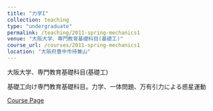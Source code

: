 ```yaml
---
title: "力学I"
collection: teaching
type: "undergraduate"
permalink: /teaching/2011-spring-mechanics1
venue: "大阪大学、専門教育基礎科目(基礎工)"
course_url: /courses/2011-spring-mechanics1
location: "大阪府豊中市待兼山"
---
```


大阪大学、専門教育基礎科目(基礎工)

基礎工向け専門教育基礎科目。力学、一体問題、万有引力による惑星運動


<a href='https://stsykw.github.io/courses/2011-spring-mechanics1'>Course Page</a>
